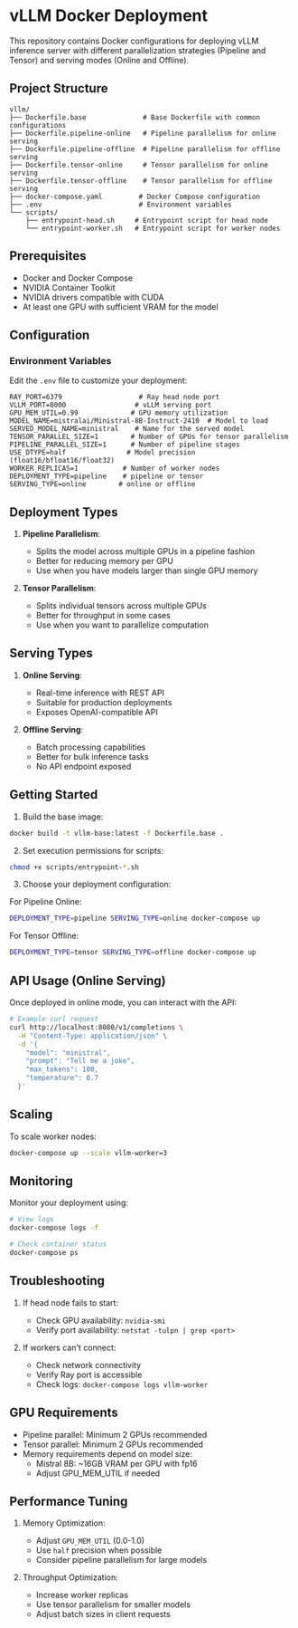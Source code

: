 # vLLM Docker Deployment

This repository contains Docker configurations for deploying vLLM inference server with different parallelization strategies (Pipeline and Tensor) and serving modes (Online and Offline).

## Project Structure
```
vllm/
├── Dockerfile.base              # Base Dockerfile with common configurations
├── Dockerfile.pipeline-online   # Pipeline parallelism for online serving
├── Dockerfile.pipeline-offline  # Pipeline parallelism for offline serving
├── Dockerfile.tensor-online     # Tensor parallelism for online serving
├── Dockerfile.tensor-offline    # Tensor parallelism for offline serving
├── docker-compose.yaml         # Docker Compose configuration
├── .env                        # Environment variables
└── scripts/
    ├── entrypoint-head.sh     # Entrypoint script for head node
    └── entrypoint-worker.sh   # Entrypoint script for worker nodes
```

## Prerequisites

- Docker and Docker Compose
- NVIDIA Container Toolkit
- NVIDIA drivers compatible with CUDA
- At least one GPU with sufficient VRAM for the model

## Configuration

### Environment Variables

Edit the `.env` file to customize your deployment:

```env
RAY_PORT=6379                   # Ray head node port
VLLM_PORT=8000                 # vLLM serving port
GPU_MEM_UTIL=0.99             # GPU memory utilization
MODEL_NAME=mistralai/Ministral-8B-Instruct-2410  # Model to load
SERVED_MODEL_NAME=ministral    # Name for the served model
TENSOR_PARALLEL_SIZE=1        # Number of GPUs for tensor parallelism
PIPELINE_PARALLEL_SIZE=1      # Number of pipeline stages
USE_DTYPE=half               # Model precision (float16/bfloat16/float32)
WORKER_REPLICAS=1           # Number of worker nodes
DEPLOYMENT_TYPE=pipeline    # pipeline or tensor
SERVING_TYPE=online        # online or offline
```

## Deployment Types

1. **Pipeline Parallelism**:
   - Splits the model across multiple GPUs in a pipeline fashion
   - Better for reducing memory per GPU
   - Use when you have models larger than single GPU memory

2. **Tensor Parallelism**:
   - Splits individual tensors across multiple GPUs
   - Better for throughput in some cases
   - Use when you want to parallelize computation

## Serving Types

1. **Online Serving**:
   - Real-time inference with REST API
   - Suitable for production deployments
   - Exposes OpenAI-compatible API

2. **Offline Serving**:
   - Batch processing capabilities
   - Better for bulk inference tasks
   - No API endpoint exposed

## Getting Started

1. Build the base image:
```bash
docker build -t vllm-base:latest -f Dockerfile.base .
```

2. Set execution permissions for scripts:
```bash
chmod +x scripts/entrypoint-*.sh
```

3. Choose your deployment configuration:

For Pipeline Online:
```bash
DEPLOYMENT_TYPE=pipeline SERVING_TYPE=online docker-compose up
```

For Tensor Offline:
```bash
DEPLOYMENT_TYPE=tensor SERVING_TYPE=offline docker-compose up
```

## API Usage (Online Serving)

Once deployed in online mode, you can interact with the API:

```bash
# Example curl request
curl http://localhost:8080/v1/completions \
  -H "Content-Type: application/json" \
  -d '{
    "model": "ministral",
    "prompt": "Tell me a joke",
    "max_tokens": 100,
    "temperature": 0.7
  }'
```

## Scaling

To scale worker nodes:
```bash
docker-compose up --scale vllm-worker=3
```

## Monitoring

Monitor your deployment using:
```bash
# View logs
docker-compose logs -f

# Check container status
docker-compose ps
```

## Troubleshooting

1. If head node fails to start:
   - Check GPU availability: `nvidia-smi`
   - Verify port availability: `netstat -tulpn | grep <port>`

2. If workers can't connect:
   - Check network connectivity
   - Verify Ray port is accessible
   - Check logs: `docker-compose logs vllm-worker`

## GPU Requirements

- Pipeline parallel: Minimum 2 GPUs recommended
- Tensor parallel: Minimum 2 GPUs recommended
- Memory requirements depend on model size:
  - Mistral 8B: ~16GB VRAM per GPU with fp16
  - Adjust GPU_MEM_UTIL if needed

## Performance Tuning

1. Memory Optimization:
   - Adjust `GPU_MEM_UTIL` (0.0-1.0)
   - Use `half` precision when possible
   - Consider pipeline parallelism for large models

2. Throughput Optimization:
   - Increase worker replicas
   - Use tensor parallelism for smaller models
   - Adjust batch sizes in client requests